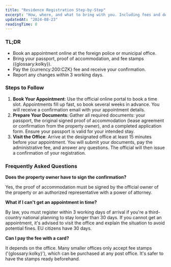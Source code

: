 ```yaml
---
title: "Residence Registration Step-by-Step"
excerpt: "How, where, and what to bring with you. Including fees and deadlines."
updatedAt: "2024-08-23"
readingTime: 8
---
```


### TL;DR

*   Book an appointment online at the foreign police or municipal office.
*   Bring your passport, proof of accommodation, and fee stamps ({glossary:kolky}).
*   Pay the {currency:200:CZK} fee and receive your confirmation.
*   Report any changes within 3 working days.

### Steps to Follow

1.  **Book Your Appointment**: Use the official online portal to book a time slot. Appointments fill up fast, so book several weeks in advance. You will receive a confirmation email with your appointment details.
2.  **Prepare Your Documents**: Gather all required documents: your passport, the original signed proof of accommodation (lease agreement or confirmation from the property owner), and a completed application form. Ensure your passport is valid for your intended stay.
3.  **Visit the Office**: Arrive at the designated office at least 15 minutes before your appointment. You will submit your documents, pay the administrative fee, and answer any questions. The official will then issue a confirmation of your registration.

### Frequently Asked Questions

**Does the property owner have to sign the confirmation?**

Yes, the proof of accommodation must be signed by the official owner of the property or an authorized representative with a power of attorney.

**What if I can't get an appointment in time?**

By law, you must register within 3 working days of arrival if you're a third-country national planning to stay longer than 30 days. If you cannot get an appointment, it's advised to visit the office and explain the situation to avoid potential fines. EU citizens have 30 days.

**Can I pay the fee with a card?**

It depends on the office. Many smaller offices only accept fee stamps ('{glossary:kolky}'), which can be purchased at any post office. It's safer to have the stamps ready beforehand.
